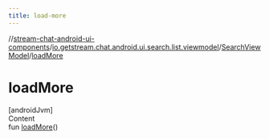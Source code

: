 ```yaml
---
title: load-more
---
```

//[stream-chat-android-ui-components](../../../index.md)/[io.getstream.chat.android.ui.search.list.viewmodel](../index.md)/[SearchViewModel](index.md)/[loadMore](loadMore.md)



# loadMore  
[androidJvm]  
Content  
fun [loadMore](loadMore.md)()  



